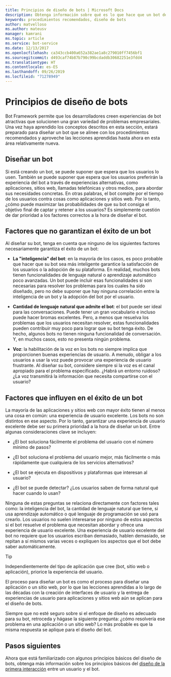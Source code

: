 ```yaml
---
title: Principios de diseño de bots | Microsoft Docs
description: Obtenga información sobre qué es lo que hace que un bot de conversación sea bueno y cómo planear y diseñar bots para que se ajusten a sus necesidades y satisfagan a sus usuarios.
keywords: procedimientos recomendados, diseño de bots
author: matvelloso
ms.author: mateusv
manager: kamrani
ms.topic: article
ms.service: bot-service
ms.date: 12/13/2017
ms.openlocfilehash: ca343ccb400a652a382ae1a8c279010ff7456bf1
ms.sourcegitcommit: d493caf74b87b790c99bcdaddb30682251e3fdd4
ms.translationtype: HT
ms.contentlocale: es-ES
ms.lasthandoff: 09/26/2019
ms.locfileid: "71278949"
---
```

# <a name="principles-of-bot-design"></a>Principios de diseño de bots

Bot Framework permite que los desarrolladores creen experiencias de bot atractivas que solucionen una gran variedad de problemas empresariales. Una vez haya aprendido los conceptos descritos en esta sección, estará preparado para diseñar un bot que se alinee con los procedimientos recomendados y aproveche las lecciones aprendidas hasta ahora en esta área relativamente nueva. 

## <a name="designing-a-bot"></a>Diseñar un bot

Si está creando un bot, se puede suponer que espera que los usuarios lo usen. También se puede suponer que espera que los usuarios preferirán la experiencia del bot a través de experiencias alternativas, como aplicaciones, sitios web, llamadas telefónicas y otros medios, para abordar sus necesidades concretas. En otras palabras, el bot compite por el tiempo de los usuarios contra cosas como aplicaciones y sitios web. Por lo tanto, ¿cómo puede maximizar las probabilidades de que su bot consiga el objetivo final de captar y retener a los usuarios? Es simplemente cuestión de dar prioridad a los factores correctos a la hora de diseñar el bot.

## <a name="factors-that-do-not-guarantee-a-bots-success"></a>Factores que no garantizan el éxito de un bot

Al diseñar su bot, tenga en cuenta que ninguno de los siguientes factores necesariamente garantiza el éxito de un bot: 

- **La "inteligencia" del bot**: en la mayoría de los casos, es poco probable que hacer que su bot sea más inteligente garantice la satisfacción de los usuarios o la adopción de su plataforma. En realidad, muchos bots tienen funcionalidades de lenguaje natural o aprendizaje automático poco avanzadas. Un bot puede incluir esas funcionalidades si son necesarias para resolver los problemas para los cuales ha sido diseñado, pero no debe suponer que hay ninguna correlación entre la inteligencia de un bot y la adopción del bot por el usuario.

- **Cantidad de lenguaje natural que admite el bot**: el bot puede ser ideal para las conversaciones. Puede tener un gran vocabulario e incluso puede hacer bromas excelentes. Pero, a menos que resuelva los problemas que los usuarios necesitan resolver, estas funcionalidades pueden contribuir muy poco para lograr que su bot tenga éxito. De hecho, algunos bots no tienen ninguna funcionalidad de conversación. Y, en muchos casos, esto no presenta ningún problema.

- **Voz**: la habilitación de la voz en los bots no siempre implica que proporcionen buenas experiencias de usuario. A menudo, obligar a los usuarios a usar la voz puede provocar una experiencia de usuario frustrante. Al diseñar su bot, considere siempre si la voz es el canal apropiado para el problema especificado. ¿Habrá un entorno ruidoso? ¿La voz transmitirá la información que necesita compartirse con el usuario? 

## <a name="factors-that-do-influence-a-bots-success"></a>Factores que influyen en el éxito de un bot

La mayoría de las aplicaciones y sitios web con mayor éxito tienen al menos una cosa en común: una experiencia de usuario excelente. Los bots no son distintos en ese aspecto. Por lo tanto, garantizar una experiencia de usuario excelente debe ser su primera prioridad a la hora de diseñar un bot. Entre algunas consideraciones clave se incluyen:

- ¿El bot soluciona fácilmente el problema del usuario con el número mínimo de pasos?

- ¿El bot soluciona el problema del usuario mejor, más fácilmente o más rápidamente que cualquiera de los servicios alternativos?

- ¿El bot se ejecuta en dispositivos y plataformas que interesan al usuario?

- ¿El bot se puede detectar? ¿Los usuarios saben de forma natural qué hacer cuando lo usan?

Ninguna de estas preguntas se relaciona directamente con factores tales como: la inteligencia del bot, la cantidad de lenguaje natural que tiene, si usa aprendizaje automático o qué lenguaje de programación se usó para crearlo. Los usuarios no suelen interesarse por ninguno de estos aspectos si el bot resuelve el problema que necesitan abordar y ofrece una experiencia de usuario excelente. Una experiencia de usuario excelente del bot no requiere que los usuarios escriban demasiado, hablen demasiado, se repitan a sí mismos varias veces o expliquen los aspectos que el bot debe saber automáticamente.

> [!TIP]
> Independientemente del tipo de aplicación que cree (bot, sitio web o aplicación), priorice la experiencia del usuario.

El proceso para diseñar un bot es como el proceso para diseñar una aplicación o un sitio web, por lo que las lecciones aprendidas a lo largo de las décadas con la creación de interfaces de usuario y la entrega de experiencias de usuario para aplicaciones y sitios web aún se aplican para el diseño de bots. 

Siempre que no esté seguro sobre si el enfoque de diseño es adecuado para su bot, retroceda y hágase la siguiente pregunta: ¿cómo resolvería ese problema en una aplicación o un sitio web? Lo más probable es que la misma respuesta se aplique para el diseño del bot. 

## <a name="next-steps"></a>Pasos siguientes

Ahora que está familiarizado con algunos principios básicos del diseño de bots, obtenga más información sobre los principios básicos del [diseño de la primera interacción](~/bot-service-design-first-interaction.md) entre un usuario y el bot.
